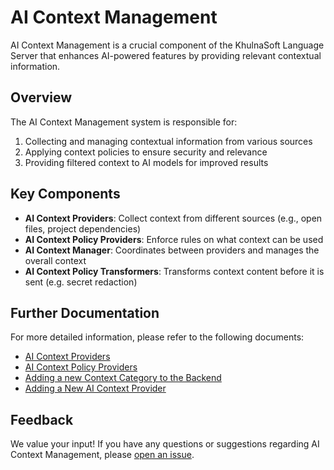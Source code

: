 # AI Context Management

AI Context Management is a crucial component of the KhulnaSoft Language Server that enhances AI-powered features by providing relevant contextual information.

## Overview

The AI Context Management system is responsible for:

1. Collecting and managing contextual information from various sources
1. Applying context policies to ensure security and relevance
1. Providing filtered context to AI models for improved results

## Key Components

- **AI Context Providers**: Collect context from different sources (e.g., open files, project dependencies)
- **AI Context Policy Providers**: Enforce rules on what context can be used
- **AI Context Manager**: Coordinates between providers and manages the overall context
- **AI Context Policy Transformers**: Transforms context content before it is sent (e.g. secret redaction)

## Further Documentation

For more detailed information, please refer to the following documents:

- [AI Context Providers](link-to-ai-context-providers-doc)
- [AI Context Policy Providers](link-to-ai-context-policy-providers-doc)
- [Adding a new Context Category to the Backend](./docs/add_context_category_backend.md)
- [Adding a New AI Context Provider](./docs/add_context_provider.md)

## Feedback

We value your input! If you have any questions or suggestions regarding AI Context Management, please [open an issue](https://github.com/khulnasoft/khulnasoft-lsp/-/issues/new).
